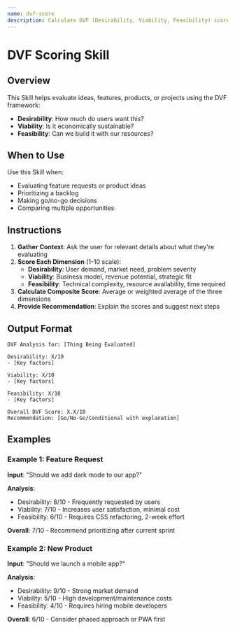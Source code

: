 ```yaml
---
name: dvf-score
description: Calculate DVF (Desirability, Viability, Feasibility) scores for ideas, features, or projects to help prioritize and evaluate opportunities
---
```


# DVF Scoring Skill

## Overview

This Skill helps evaluate ideas, features, products, or projects using the DVF framework:
- **Desirability**: How much do users want this?
- **Viability**: Is it economically sustainable?
- **Feasibility**: Can we build it with our resources?

## When to Use

Use this Skill when:
- Evaluating feature requests or product ideas
- Prioritizing a backlog
- Making go/no-go decisions
- Comparing multiple opportunities

## Instructions

1. **Gather Context**: Ask the user for relevant details about what they're evaluating
2. **Score Each Dimension** (1-10 scale):
   - **Desirability**: User demand, market need, problem severity
   - **Viability**: Business model, revenue potential, strategic fit
   - **Feasibility**: Technical complexity, resource availability, time required
3. **Calculate Composite Score**: Average or weighted average of the three dimensions
4. **Provide Recommendation**: Explain the scores and suggest next steps

## Output Format

```
DVF Analysis for: [Thing Being Evaluated]

Desirability: X/10
- [Key factors]

Viability: X/10
- [Key factors]

Feasibility: X/10
- [Key factors]

Overall DVF Score: X.X/10
Recommendation: [Go/No-Go/Conditional with explanation]
```

## Examples

### Example 1: Feature Request

**Input**: "Should we add dark mode to our app?"

**Analysis**:
- Desirability: 8/10 - Frequently requested by users
- Viability: 7/10 - Increases user satisfaction, minimal cost
- Feasibility: 6/10 - Requires CSS refactoring, 2-week effort

**Overall**: 7/10 - Recommend prioritizing after current sprint

### Example 2: New Product

**Input**: "Should we launch a mobile app?"

**Analysis**:
- Desirability: 9/10 - Strong market demand
- Viability: 5/10 - High development/maintenance costs
- Feasibility: 4/10 - Requires hiring mobile developers

**Overall**: 6/10 - Consider phased approach or PWA first
